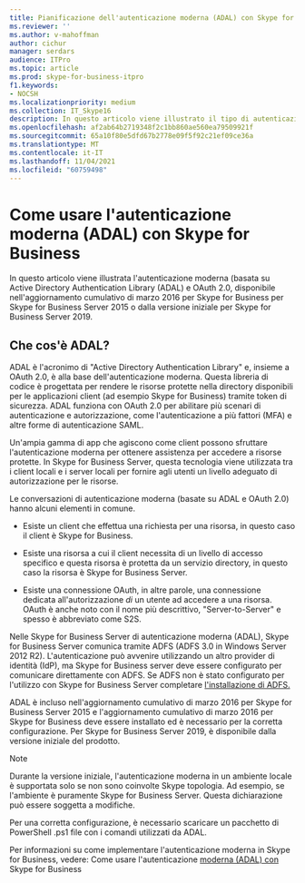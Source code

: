 ```yaml
---
title: Pianificazione dell'autenticazione moderna (ADAL) con Skype for Business
ms.reviewer: ''
ms.author: v-mahoffman
author: cichur
manager: serdars
audience: ITPro
ms.topic: article
ms.prod: skype-for-business-itpro
f1.keywords:
- NOCSH
ms.localizationpriority: medium
ms.collection: IT_Skype16
description: In questo articolo viene illustrato il tipo di autenticazione moderna (basata su Active Directory Authentication Library (ADAL) e OAuth 2.0.
ms.openlocfilehash: af2ab64b2719348f2c1bb860ae560ea79509921f
ms.sourcegitcommit: 65a10f80e5dfd67b2778e09f5f92c21ef09ce36a
ms.translationtype: MT
ms.contentlocale: it-IT
ms.lasthandoff: 11/04/2021
ms.locfileid: "60759498"
---
```

# <a name="how-to-use-modern-authentication-adal-with-skype-for-business"></a>Come usare l'autenticazione moderna (ADAL) con Skype for Business
 
In questo articolo viene illustrata l'autenticazione moderna (basata su Active Directory Authentication Library (ADAL) e OAuth 2.0, disponibile nell'aggiornamento cumulativo di marzo 2016 per Skype for Business per Skype for Business Server 2015 o dalla versione iniziale per Skype for Business Server 2019.
  
## <a name="what-is-adal"></a>Che cos'è ADAL?

ADAL è l'acronimo di "Active Directory Authentication Library" e, insieme a OAuth 2.0, è alla base dell'autenticazione moderna. Questa libreria di codice è progettata per rendere le risorse protette nella directory disponibili per le applicazioni client (ad esempio Skype for Business) tramite token di sicurezza. ADAL funziona con OAuth 2.0 per abilitare più scenari di autenticazione e autorizzazione, come l'autenticazione a più fattori (MFA) e altre forme di autenticazione SAML.
  
Un'ampia gamma di app che agiscono come client possono sfruttare l'autenticazione moderna per ottenere assistenza per accedere a risorse protette. In Skype for Business Server, questa tecnologia viene utilizzata tra i client locali e i server locali per fornire agli utenti un livello adeguato di autorizzazione per le risorse.
  
Le conversazioni di autenticazione moderna (basate su ADAL e OAuth 2.0) hanno alcuni elementi in comune.
  
- Esiste un client che effettua una richiesta per una risorsa, in questo caso il client è Skype for Business.
    
- Esiste una risorsa a cui il client necessita di un livello di accesso specifico e questa risorsa è protetta da un servizio directory, in questo caso la risorsa è Skype for Business Server.
    
- Esiste una connessione OAuth, in altre parole, una connessione dedicata all'autorizzazione  *di*  un utente ad accedere a una risorsa. OAuth è anche noto con il nome più descrittivo, "Server-to-Server" e spesso è abbreviato come S2S.
    
Nelle Skype for Business Server di autenticazione moderna (ADAL), Skype for Business Server comunica tramite ADFS (ADFS 3.0 in Windows Server 2012 R2). L'autenticazione può avvenire utilizzando un altro provider di identità (IdP), ma Skype for Business server deve essere configurato per comunicare direttamente con ADFS. Se ADFS non è stato configurato per l'utilizzo con Skype for Business Server completare [l'installazione di ADFS.](/previous-versions/windows/it-pro/windows-server-2008-R2-and-2008/dd727938(v=ws.10))
  
ADAL è incluso nell'aggiornamento cumulativo di marzo 2016 per Skype for Business Server 2015 e l'aggiornamento  cumulativo di marzo 2016 per Skype for Business deve essere installato ed è necessario per la corretta configurazione. Per Skype for Business Server 2019, è disponibile dalla versione iniziale del prodotto.
  
> [!NOTE]
> Durante la versione iniziale, l'autenticazione moderna in un ambiente locale è supportata solo se non sono coinvolte Skype topologia. Ad esempio, se l'ambiente è puramente Skype for Business Server. Questa dichiarazione può essere soggetta a modifiche. 
  
Per una corretta configurazione, è necessario scaricare un pacchetto di PowerShell .ps1 file con i comandi utilizzati da ADAL.

Per informazioni su come implementare l'autenticazione moderna in Skype for Business, vedere: Come usare l'autenticazione [moderna (ADAL) con](/microsoft-365/enterprise/hybrid-modern-auth-overview) Skype for Business